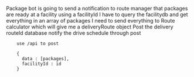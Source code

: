 Package bot is going to send a notification to route manager that packages are ready at a facility using a facilityId
  I have to query the facilitydb and get everything in an array of packages
    I need to send everything to Route calculator which will give me a deliveryRoute object
      Post the delivery routeId database
        notify the drive schedule through post


        use /api to post

        {
          data : [packages],
          facilityId : id
        }
